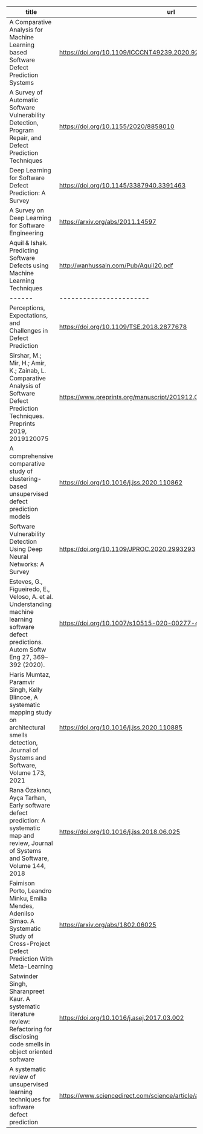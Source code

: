 |title|url|
|------|-----------------------|
| A Comparative Analysis for Machine Learning based Software Defect Prediction Systems                                                                         | https://doi.org/10.1109/ICCCNT49239.2020.9225352    |
| A Survey of Automatic Software Vulnerability Detection, Program Repair, and Defect Prediction Techniques	                                                   | https://doi.org/10.1155/2020/8858010                |
| Deep Learning for Software Defect Prediction: A Survey                                                                                                       | https://doi.org/10.1145/3387940.3391463             |
| A Survey on Deep Learning for Software Engineering                                                                                                           | https://arxiv.org/abs/2011.14597                    |
| Aquil & Ishak. Predicting Software Defects using Machine Learning Techniques                                                                                 | http://wanhussain.com/Pub/Aquil20.pdf               |
|------|-----------------------|
| Perceptions, Expectations, and Challenges in Defect Prediction                                                                                               | https://doi.org/10.1109/TSE.2018.2877678            |
| Sirshar, M.; Mir, H.; Amir, K.; Zainab, L. Comparative Analysis of Software Defect Prediction Techniques. Preprints 2019, 2019120075                         | https://www.preprints.org/manuscript/201912.0075/v1 |
| A comprehensive comparative study of clustering-based unsupervised defect prediction models                                                                  | https://doi.org/10.1016/j.jss.2020.110862           |
| Software Vulnerability Detection Using Deep Neural Networks: A Survey                                                                                        | https://doi.org/10.1109/JPROC.2020.2993293          |
| Esteves, G., Figueiredo, E., Veloso, A. et al. Understanding machine learning software defect predictions. Autom Softw Eng 27, 369–392 (2020).               | https://doi.org/10.1007/s10515-020-00277-4          |
| Haris Mumtaz, Paramvir Singh, Kelly Blincoe, A systematic mapping study on architectural smells detection, Journal of Systems and Software, Volume 173, 2021 | https://doi.org/10.1016/j.jss.2020.110885           |
| Rana Özakıncı, Ayça Tarhan, Early software defect prediction: A systematic map and review, Journal of Systems and Software, Volume 144, 2018                 | https://doi.org/10.1016/j.jss.2018.06.025           |
| Faimison Porto, Leandro Minku, Emilia Mendes, Adenilso Simao. A Systematic Study of Cross-Project Defect Prediction With Meta-Learning                       | https://arxiv.org/abs/1802.06025                    |
| Satwinder Singh, Sharanpreet Kaur. A systematic literature review: Refactoring for disclosing code smells in object oriented software                        | https://doi.org/10.1016/j.asej.2017.03.002          |
| A systematic review of unsupervised learning techniques for software defect prediction                                                   | https://www.sciencedirect.com/science/article/abs/pii/S0950584920300379 |
